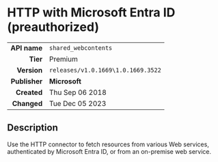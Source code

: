 # HTTP with Microsoft Entra ID (preauthorized)
| | |
|-:|-|
|**API name**|`shared_webcontents`|
|**Tier**|Premium|
|**Version**|`releases/v1.0.1669\1.0.1669.3522`|
|**Publisher**|**Microsoft**|
|**Created**|Thu Sep 06 2018|
|**Changed**|Tue Dec 05 2023|

## Description
Use the HTTP connector to fetch resources from various Web services, authenticated by Microsoft Entra ID, or from an on-premise web service.

